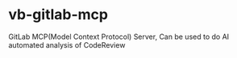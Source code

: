 # vb-gitlab-mcp
GitLab MCP(Model Context Protocol) Server, Can be used to do AI automated analysis of CodeReview

